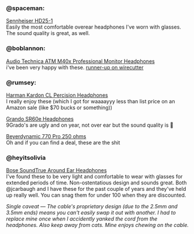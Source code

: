 ### @spaceman:
[Sennheiser HD25-1](https://www.amazon.com/s/?ie=UTF8&keywords=sennheiser+hd25-1-ii&tag=googhydr-20&index=aps&hvadid=27053787483&hvpos=1t1&hvexid=&hvnetw=g&hvrand=13294778950123490235&hvpone=&hvptwo=&hvqmt=e&hvdev=c&ref=pd_sl_7tk9phxkkz_e)<br>
Easily the most comfortable overear headphones I've worn with glasses. The sound quality is great, as well.


### @boblannon:
[Audio Technica ATM M40x Professional Monitor Headphones](https://www.amazon.com/Audio-Technica-ATH-M40x-Professional-Monitor-Headphones/dp/B00HVLUR54)<br>
i've been very happy with these. [runner-up on wirecutter](http://thewirecutter.com/reviews/the-best-150-over-ear-headphones/)

### @rumsey:
[Harman Kardon CL Percision Headphones](https://www.amazon.com/Harman-Kardon-CL-Precision-Headphones/dp/B00A3RVNXI/ref=sr_1_15?s=electronics&ie=UTF8&qid=1465919480&sr=1-15&keywords=harmon+kardon)<br>
I really enjoy these (which I got for waaaayyy less than list price on an Amazon sale (like $70 bucks or something))

[Grando SR60e Headphones](https://www.amazon.com/Grado-SR60e-Headphones/dp/B00KYTNU9U/ref=sr_1_1?s=electronics&ie=UTF8&qid=1465919544&sr=1-1&keywords=grado+sr60)<br/>
9Grado's are ugly and on year, not over ear but the sound quality is :100:

[Beyerdynamic 770 Pro 250 ohms](https://www.amazon.com/Beyerdynamic-770-PRO-250-ohms/dp/B0006NL5SM)<br>
Oh and if you can find a deal, these are the shit

### @heyitsolivia
[Bose SoundTrue Around Ear Headphones](https://www.amazon.com/Bose-SoundTrue-Headphones-Around-Ear-Style/dp/B00IUICOR6)<br>
I've found these to be very light and comfortable to wear with glasses for extended periods of time. Non-ostentatious design and sounds great. Both @jcarbaugh and I have these for the past couple of years and they've held up really well. You can snag them for under 100 when they are discounted.

*Single caveat — The cable's proprietary design (due to the 2.5mm and 3.5mm ends) means you can't easily swap it out with another. I had to replace mine once when I accidently yanked the cord from the headphones. Also keep away from cats. Mine enjoys chewing on the cable.*
